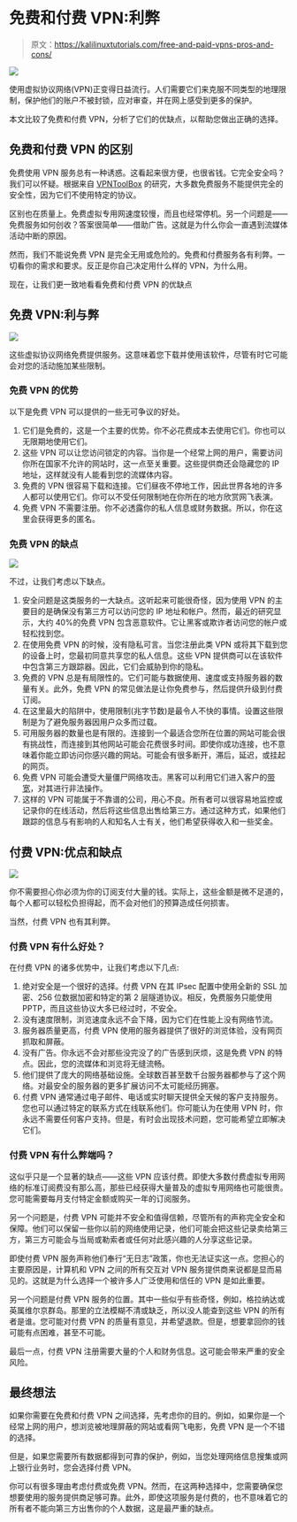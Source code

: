 # 免费和付费 VPN:利弊

> 原文：<https://kalilinuxtutorials.com/free-and-paid-vpns-pros-and-cons/>

[![](img/ce121706d9e623947193c8d7f034be7e.png)](https://blogger.googleusercontent.com/img/b/R29vZ2xl/AVvXsEjctFKkdOszCdQYZr1Df_HMtwkxno3Mn8L7hZgy-q6tGVRXoRdBjNF1tXjK_s_wKMFXrEz3xM6C_-sza61ZlENWMTs88WRbTU1BslyZykrhrAfLoH_Lk_3UBeVM4a4wQu_QDW2SYCXNzA2V00xLMdGjChWewbP_KqonQi3nyM9sO1ETzRd-cLVT9mgtEA/s16000/cons.jpeg)

使用虚拟协议网络(VPN)正变得日益流行。人们需要它们来克服不同类型的地理限制，保护他们的账户不被封锁，应对审查，并在网上感受到更多的保护。

本文比较了免费和付费 VPN，分析了它们的优缺点，以帮助您做出正确的选择。

## **免费和付费 VPN 的区别**

免费使用 VPN 服务总有一种诱惑。这看起来很方便，也很省钱。它完全安全吗？我们可以怀疑。根据来自 [VPNToolBox](https://vpntoolbox.com/) 的研究，大多数免费服务不能提供完全的安全性，因为它们不使用特定的协议。

区别也在质量上。免费虚拟专用网速度较慢，而且也经常停机。另一个问题是——免费服务如何创收？答案很简单——借助广告。这就是为什么你会一直遇到流媒体活动中断的原因。

然而，我们不能说免费 VPN 是完全无用或危险的。免费和付费服务各有利弊。一切看你的需求和要求。反正是你自己决定用什么样的 VPN，为什么用。

现在，让我们更一致地看看免费和付费 VPN 的优缺点

## **免费 VPN:利与弊**

![](img/c3bdc3b367f69f5e485b005a34aae675.png)

这些虚拟协议网络免费提供服务。这意味着您下载并使用该软件，尽管有时它可能会对您的活动施加某些限制。

### 免费 VPN 的优势

以下是免费 VPN 可以提供的一些无可争议的好处。

1.  它们是免费的，这是一个主要的优势。你不必花费成本去使用它们。你也可以无限期地使用它们。
2.  这些 VPN 可以让您访问锁定的内容。当你是一个经常上网的用户，需要访问你所在国家不允许的网站时，这一点至关重要。这些提供商还会隐藏您的 IP 地址，这样就没有人能看到您的流媒体内容。
3.  免费的 VPN 很容易下载和连接。它们昼夜不停地工作，因此世界各地的许多人都可以使用它们。你可以不受任何限制地在你所在的地方欣赏网飞表演。
4.  免费 VPN 不需要注册。你不必透露你的私人信息或财务数据。所以，你在这里会获得更多的匿名。

### 免费 VPN 的缺点

![](img/66235233d34dcd1b58e5fede5977e653.png)

不过，让我们考虑以下缺点。

1.  安全问题是这类服务的一大缺点。这听起来可能很奇怪，因为使用 VPN 的主要目的是确保没有第三方可以访问您的 IP 地址和帐户。然而，最近的研究显示，大约 40%的免费 VPN 包含恶意软件。它让黑客或欺诈者访问您的帐户或轻松找到您。
2.  在使用免费 VPN 的时候，没有隐私可言。当您注册此类 VPN 或将其下载到您的设备上时，您最初同意共享您的私人信息。这些 VPN 提供商可以在该软件中包含第三方跟踪器。因此，它们会威胁到你的隐私。
3.  免费的 VPN 总是有局限性的。它们可能与数据使用、速度或支持服务器的数量有关。此外，免费 VPN 的常见做法是让你免费参与，然后提供升级到付费订阅。
4.  在这里最大的陷阱中，使用限制(兆字节数)是最令人不快的事情。设置这些限制是为了避免服务器因用户众多而过载。
5.  可用服务器的数量也是有限的。连接到一个最适合您所在位置的网站可能会很有挑战性，而连接到其他网站可能会花费很多时间。即使你成功连接，也不意味着你能立即访问你感兴趣的网站。可能会有很多断开，滞后，延迟，或挂起的网页。
6.  免费 VPN 可能会遭受大量僵尸网络攻击。黑客可以利用它们进入客户的[带宽](https://www.verizon.com/info/definitions/bandwidth/)，对其进行非法操作。
7.  这样的 VPN 可能属于不靠谱的公司，用心不良。所有者可以很容易地监控或记录你的在线活动，然后将这些信息出售给第三方。通过这种方式，如果他们跟踪的信息与有影响的人和知名人士有关，他们希望获得收入和一些奖金。

## 付费 VPN:优点和缺点

![](img/e5795303dd69d06bfa0344b57241cdf0.png)

你不需要担心你必须为你的订阅支付大量的钱。实际上，这些金额是微不足道的，每个人都可以轻松负担得起，而不会对他们的预算造成任何损害。

当然，付费 VPN 也有其利弊。

### 付费 VPN 有什么好处？

在付费 VPN 的诸多优势中，让我们考虑以下几点:

1.  绝对安全是一个很好的选择。付费 VPN 在其 IPsec 配置中使用全新的 SSL 加密、256 位数据加密和特定的第 2 层隧道协议。相反，免费服务只能使用 PPTP，而且这些协议大多已经过时，不安全。
2.  没有速度限制，浏览速度永远不会下降，因为它们在性能上没有网络节流。
3.  服务器质量更高，付费 VPN 使用的服务器提供了很好的浏览体验，没有网页抓取和屏蔽。
4.  没有广告。你永远不会对那些没完没了的广告感到厌烦，这是免费 VPN 的特点。因此，您的流媒体和浏览将无缝流畅。
5.  他们提供了庞大的网络基础设施。全球数百甚至数千台服务器都参与了这个网络。对最安全的服务器的更多扩展访问不太可能经历拥塞。
6.  付费 VPN 通常通过电子邮件、电话或实时聊天提供全天候的客户支持服务。您也可以通过特定的联系方式在线联系他们。你可能认为在使用 VPN 时，你永远不需要任何客户支持。但是，有时会出现技术问题，您可能希望立即解决它们。

### 付费 VPN 有什么弊端吗？

这似乎只是一个显著的缺点——这些 VPN 应该付费。即使大多数付费虚拟专用网络的标准订阅费没有那么高，那些已经获得大量普及的虚拟专用网络也可能很贵。您可能需要每月支付特定金额或购买一年的订阅服务。

另一个问题是，付费 VPN 可能并不安全和值得信赖，尽管所有的声称完全安全和保障。他们可以保留一些你以前的网络使用记录，他们可能会把这些记录卖给第三方，第三方可能会与当局或勒索者或任何对此感兴趣的人分享这些记录。

即使付费 VPN 服务声称他们奉行“无日志”政策，你也无法证实这一点。您担心的主要原因是，计算机和 VPN 之间的所有交互对 VPN 服务提供商来说都是显而易见的。这就是为什么选择一个被许多人广泛使用和信任的 VPN 是如此重要。

另一个问题是付费 VPN 服务的位置。其中一些似乎有些奇怪，例如，格拉纳达或英属维尔京群岛。那里的立法模糊不清或缺乏，所以没人能查到这些 VPN 的所有者是谁。您可能对付费 VPN 的质量有意见，并希望退款。但是，想要拿回你的钱可能有点困难，甚至不可能。

最后一点，付费 VPN 注册需要大量的个人和财务信息。这可能会带来严重的安全风险。

## 最终想法

如果你需要在免费和付费 VPN 之间选择，先考虑你的目的。例如，如果你是一个经常上网的用户，想浏览被地理屏蔽的网站或看网飞电影，免费 VPN 是一个不错的选择。

但是，如果您需要所有数据都得到可靠的保护，例如，当您处理网络信息搜集或网上银行业务时，您会选择付费 VPN。

你可以有很多理由考虑付费或免费 VPN。然而，在这两种选择中，您需要确保您想要使用的服务提供商足够可靠。此外，即使这项服务是付费的，也不意味着它的所有者不能向第三方出售你的个人数据，这是最严重的缺点。